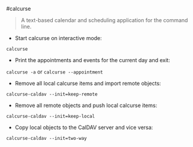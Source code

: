 #calcurse

>A text-based calendar and scheduling application for the command line.

- Start calcurse on interactive mode:

`calcurse`

- Print the appointments and events for the current day and exit:

`calcurse -a` or `calcurse --appointment`

- Remove all local calcurse items and import remote objects:

`calcurse-caldav --init=keep-remote`

- Remove all remote objects and push local calcurse items:

`calcurse-caldav --init=keep-local`

- Copy local objects to the CalDAV server and vice versa:

`calcurse-caldav --init=two-way`
